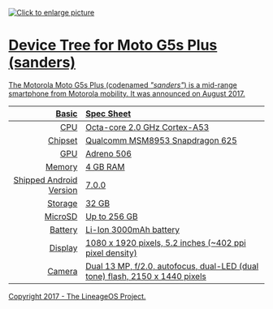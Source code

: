 <a href="https://drive.google.com/uc?export=view&id=1Rax2xdnBECQx72T_tcbyX1xHCtS54rRk"><img src="https://drive.google.com/uc?export=view&id=1Rax2xdnBECQx72T_tcbyX1xHCtS54rRk" title="Click to enlarge picture" />

Device Tree for Moto G5s Plus (sanders)
===========================================

The Motorola Moto G5s Plus (codenamed _"sanders"_) is a mid-range smartphone from Motorola mobility.
It was announced on August 2017.

Basic   | Spec Sheet
-------:|:-------------------------
CPU     | Octa-core 2.0 GHz Cortex-A53
Chipset | Qualcomm MSM8953 Snapdragon 625
GPU     | Adreno 506
Memory  | 4 GB RAM
Shipped Android Version | 7.0.0
Storage | 32 GB
MicroSD | Up to 256 GB
Battery | Li-Ion 3000mAh battery
Display | 1080 x 1920 pixels, 5.2 inches (~402 ppi pixel density)
Camera  | Dual 13 MP, f/2.0, autofocus, dual-LED (dual tone) flash, 2150 x 1440 pixels

Copyright 2017 - The LineageOS Project.
